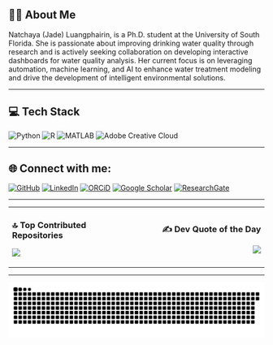 ## 👩‍🔬 About Me 
Natchaya (Jade) Luangphairin, is a Ph.D. student at the University of South Florida. She is passionate about improving drinking water quality through research and is actively seeking collaboration on developing interactive dashboards for water quality analysis. Her current focus is on leveraging automation, machine learning, and AI to enhance water treatment modeling and drive the development of intelligent environmental solutions.

---

## 💻 Tech Stack  
![Python](https://img.shields.io/badge/Python-3776AB?style=for-the-badge&style=social&logo=python&logoColor=white)
![R](https://img.shields.io/badge/R-276DC3?style=for-the-badge&style=social&logo=r&logoColor=white)
![MATLAB](https://img.shields.io/badge/MATLAB-%230076A8.svg?style=for-the-badge&logo=Mathworks&style=social&logoColor=white) 
![Adobe Creative Cloud](https://img.shields.io/badge/Adobe%20Creative%20Cloud-DA1F26.svg?style=for-the-badge&logo=Adobe%20Creative%20Cloud&style=social&logoColor=white)

---

## 🌐 **Connect with me:**
[![GitHub](https://img.shields.io/badge/GitHub-100000?style=for-the-badge&style=social&logo=github&logoColor=white)](https://github.com/natchayal/)
[![LinkedIn](https://img.shields.io/badge/LinkedIn-0077B5?style=for-the-badge&style=social&logo=linkedin&logoColor=white)](https://www.linkedin.com/in/nluangphairin/)
[![ORCiD](https://img.shields.io/badge/ORCiD-A6CE39?style=for-the-badge&style=social&logo=orcid&logoColor=white)](https://orcid.org/0009-0002-2193-5449)
[![Google Scholar](https://img.shields.io/badge/Google%20Scholar-4285F4?style=for-the-badge&style=social&logo=googlescholar&logoColor=white)](https://scholar.google.com/citations?hl=en&authuser=1&user=UauTG8AAAAAJ)
[![ResearchGate](https://img.shields.io/badge/ResearchGate-00CCBB?style=for-the-badge&logo=ResearchGate&style=social&logoColor=white)](https://www.researchgate.net/profile/Natchaya-Luangphairin)

---
<table>
  <tr>
    <td align="left" width="50%">

### 🔝 Top Contributed Repositories  
![](https://github-contributor-stats.vercel.app/api?username=natchayal&limit=5&theme=default&combine_all_yearly_contributions=true)

</td>
    <td align="right" width="50%">

### ✍️ Dev Quote of the Day  
![](https://quotes-github-readme.vercel.app/api?type=horizontal&theme=light)

</td>
  </tr>
</table>

---

<picture>
  <source media="(prefers-color-scheme: light)" srcset="https://raw.githubusercontent.com/natchayal/natchayal/output/github-snake.svg" />
  <img alt="github-snake" src="https://raw.githubusercontent.com/natchayal/natchayal/output/github-snake.svg" />
</picture>

<!-- Proudly created with GPRM ( https://gprm.itsvg.in ) -->
